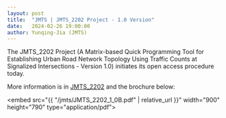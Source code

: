 ```yaml
---
layout: post
title:  "JMTS | JMTS_2202 Project - 1.0 Version"
date:   2024-02-26 19:00:00
author: Yunqing-Jia (JMTS)
---
```

<p>The JMTS_2202 Project (A Matrix-based Quick Programming Tool for Establishing Urban Road Network Topology Using Traffic Counts at Signalized Intersections - Version 1.0) initiates its open access procedure today.</p>

<p>More information is in <a href="https://yunqing-jia.github.io/JTRC/jmts/experience/#jmts_2202">JMTS_2202</a> and the brochure below:</p>

<embed src="{{ "/jmts/JMTS_2202_1_0B.pdf" | relative_url }}" width="900" height="790" type="application/pdf">
